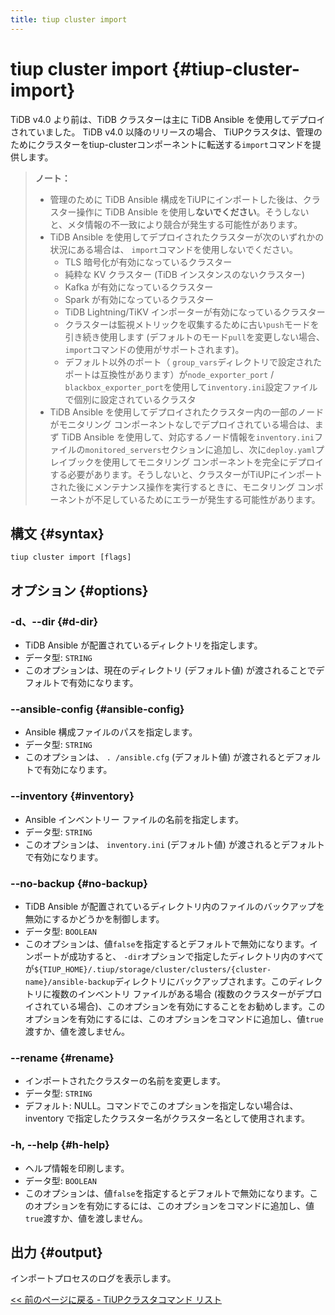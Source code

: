 ```yaml
---
title: tiup cluster import
---
```


# tiup cluster import {#tiup-cluster-import}

TiDB v4.0 より前は、TiDB クラスターは主に TiDB Ansible を使用してデプロイされていました。 TiDB v4.0 以降のリリースの場合、 TiUPクラスタは、管理のためにクラスターをtiup-clusterコンポーネントに転送する`import`コマンドを提供します。

> **ノート：**
>
> -   管理のために TiDB Ansible 構成をTiUPにインポートした後は、クラスター操作に TiDB Ansible を使用し**ないでください**。そうしないと、メタ情報の不一致により競合が発生する可能性があります。
> -   TiDB Ansible を使用してデプロイされたクラスターが次のいずれかの状況にある場合は、 `import`コマンドを使用しないでください。
>     -   TLS 暗号化が有効になっているクラスター
>     -   純粋な KV クラスター (TiDB インスタンスのないクラスター)
>     -   Kafka が有効になっているクラスター
>     -   Spark が有効になっているクラスター
>     -   TiDB Lightning/TiKV インポーターが有効になっているクラスター
>     -   クラスターは監視メトリックを収集するために古い`push`モードを引き続き使用します (デフォルトのモード`pull`を変更しない場合、 `import`コマンドの使用がサポートされます)。
>     -   デフォルト以外のポート（ `group_vars`ディレクトリで設定されたポートは互換性があります）が`node_exporter_port` / `blackbox_exporter_port`を使用して`inventory.ini`設定ファイルで個別に設定されているクラスタ
> -   TiDB Ansible を使用してデプロイされたクラスター内の一部のノードがモニタリング コンポーネントなしでデプロイされている場合は、まず TiDB Ansible を使用して、対応するノード情報を`inventory.ini`ファイルの`monitored_servers`セクションに追加し、次に`deploy.yaml`プレイブックを使用してモニタリング コンポーネントを完全にデプロイする必要があります。そうしないと、クラスターがTiUPにインポートされた後にメンテナンス操作を実行するときに、モニタリング コンポーネントが不足しているためにエラーが発生する可能性があります。

## 構文 {#syntax}

```shell
tiup cluster import [flags]
```

## オプション {#options}

### -d、--dir {#d-dir}

-   TiDB Ansible が配置されているディレクトリを指定します。
-   データ型: `STRING`
-   このオプションは、現在のディレクトリ (デフォルト値) が渡されることでデフォルトで有効になります。

### --ansible-config {#ansible-config}

-   Ansible 構成ファイルのパスを指定します。
-   データ型: `STRING`
-   このオプションは、 `. /ansible.cfg` (デフォルト値) が渡されるとデフォルトで有効になります。

### &#x20;--inventory {#inventory}

-   Ansible インベントリー ファイルの名前を指定します。
-   データ型: `STRING`
-   このオプションは、 `inventory.ini` (デフォルト値) が渡されるとデフォルトで有効になります。

### --no-backup {#no-backup}

-   TiDB Ansible が配置されているディレクトリ内のファイルのバックアップを無効にするかどうかを制御します。
-   データ型: `BOOLEAN`
-   このオプションは、値`false`を指定するとデフォルトで無効になります。インポートが成功すると、 `-dir`オプションで指定したディレクトリ内のすべてが`${TIUP_HOME}/.tiup/storage/cluster/clusters/{cluster-name}/ansible-backup`ディレクトリにバックアップされます。このディレクトリに複数のインベントリ ファイルがある場合 (複数のクラスターがデプロイされている場合)、このオプションを有効にすることをお勧めします。このオプションを有効にするには、このオプションをコマンドに追加し、値`true`渡すか、値を渡しません。

### --rename {#rename}

-   インポートされたクラスターの名前を変更します。
-   データ型: `STRING`
-   デフォルト: NULL。コマンドでこのオプションを指定しない場合は、inventory で指定したクラスター名がクラスター名として使用されます。

### -h, --help {#h-help}

-   ヘルプ情報を印刷します。
-   データ型: `BOOLEAN`
-   このオプションは、値`false`を指定するとデフォルトで無効になります。このオプションを有効にするには、このオプションをコマンドに追加し、値`true`渡すか、値を渡しません。

## 出力 {#output}

インポートプロセスのログを表示します。

[<a href="/tiup/tiup-component-cluster.md#command-list">&lt;&lt; 前のページに戻る - TiUPクラスタコマンド リスト</a>](/tiup/tiup-component-cluster.md#command-list)
